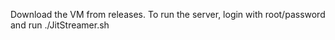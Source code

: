 Download the VM from releases. To run the server, login with root/password and run ./JitStreamer.sh
